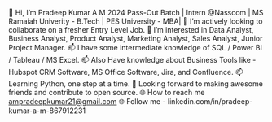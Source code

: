 👋 Hi, I’m Pradeep Kumar A M 2024 Pass-Out Batch | Intern @Nasscom | MS Ramaiah Univerity - B.Tech | PES University - MBA|
💞️ I’m actively looking to collaborate on a fresher Entry Level Job.
👀 I’m interested in Data Analyst, Business Analyst, Product Analyst, Marketing Analyst, Sales Analyst, Junior Project Manager.
📫 I have some intermediate knowledge of SQL / Power BI / Tableau / MS Excel.
📫 Also Have knowledge about Business Tools like - Hubspot CRM Software, MS Office Software, Jira, and Confluence. 
📫 Learning Python, one step at a time.
🤝 Looking forward to making awesome friends and contribute to open source.
🌐 How to reach me ampradeepkumar21@gmail.com
🌐 Follow me - linkedin.com/in/pradeep-kumar-a-m-867912231 
